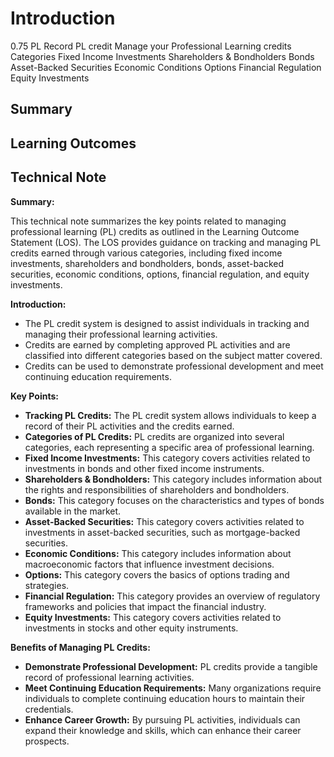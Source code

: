 # Introduction

0.75 PL Record PL credit Manage your Professional Learning credits Categories Fixed Income Investments Shareholders & Bondholders Bonds Asset-Backed Securities Economic Conditions Options Financial Regulation Equity Investments

## Summary



## Learning Outcomes



## Technical Note

**Summary:**

This technical note summarizes the key points related to managing professional learning (PL) credits as outlined in the Learning Outcome Statement (LOS). The LOS provides guidance on tracking and managing PL credits earned through various categories, including fixed income investments, shareholders and bondholders, bonds, asset-backed securities, economic conditions, options, financial regulation, and equity investments.

**Introduction:**

* The PL credit system is designed to assist individuals in tracking and managing their professional learning activities.
* Credits are earned by completing approved PL activities and are classified into different categories based on the subject matter covered.
* Credits can be used to demonstrate professional development and meet continuing education requirements.

**Key Points:**

* **Tracking PL Credits:** The PL credit system allows individuals to keep a record of their PL activities and the credits earned.
* **Categories of PL Credits:** PL credits are organized into several categories, each representing a specific area of professional learning.
* **Fixed Income Investments:** This category covers activities related to investments in bonds and other fixed income instruments.
* **Shareholders & Bondholders:** This category includes information about the rights and responsibilities of shareholders and bondholders.
* **Bonds:** This category focuses on the characteristics and types of bonds available in the market.
* **Asset-Backed Securities:** This category covers activities related to investments in asset-backed securities, such as mortgage-backed securities.
* **Economic Conditions:** This category includes information about macroeconomic factors that influence investment decisions.
* **Options:** This category covers the basics of options trading and strategies.
* **Financial Regulation:** This category provides an overview of regulatory frameworks and policies that impact the financial industry.
* **Equity Investments:** This category covers activities related to investments in stocks and other equity instruments.

**Benefits of Managing PL Credits:**

* **Demonstrate Professional Development:** PL credits provide a tangible record of professional learning activities.
* **Meet Continuing Education Requirements:** Many organizations require individuals to complete continuing education hours to maintain their credentials.
* **Enhance Career Growth:** By pursuing PL activities, individuals can expand their knowledge and skills, which can enhance their career prospects.